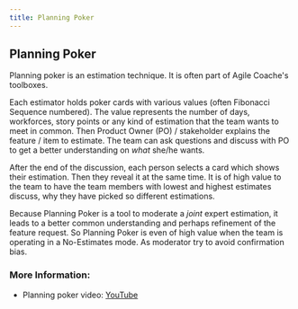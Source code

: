```yaml
---
title: Planning Poker
---
```

## Planning Poker
Planning poker is an estimation technique. It is often part of Agile Coache's toolboxes. 

Each estimator holds poker cards with various values (often Fibonacci Sequence numbered). The value represents the number of days, workforces, story points or any kind of estimation that the team wants to meet in common. Then Product Owner (PO) / stakeholder explains the feature / item to estimate. The team can ask questions and discuss with PO to get a better understanding on *what* she/he wants. 

After the end of the discussion, each person selects a card which shows their estimation. Then they reveal it at the same time. It is of high value to the team to have the team members with lowest and highest estimates discuss, why they have picked so different estimations. 

Because Planning Poker is a tool to moderate a *joint* expert estimation, it leads to a better common understanding and perhaps refinement of the feature request. So Planning Poker is even of high value when the team is operating in a No-Estimates mode. As moderator try to avoid confirmation bias. 

### More Information:
- Planning poker video: <a href='https://www.youtube.com/watch?v=MrIZMuvjTws' target='_blank' rel='nofollow'>YouTube</a>
